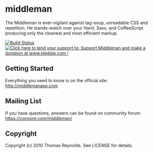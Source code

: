 # middleman

The Middleman is ever-vigilant against tag-soup, unreadable CSS and repetition. He stands-watch over your Haml, Sass, and CoffeeScript producing only the cleanest and most efficient markup.

[![Build Status](http://travis-ci.org/tdreyno/middleman.png)](http://travis-ci.org/tdreyno/middleman)
<a href='http://www.pledgie.com/campaigns/15807'><img alt='Click here to lend your support to: Support Middleman and make a donation at www.pledgie.com !' src='http://www.pledgie.com/campaigns/15807.png?skin_name=chrome' border='0' /></a>

## Getting Started

Everything you need to know is on the official site: 
http://middlemanapp.com

## Mailing List

If you have questions, answers can be found on community forum: https://convore.com/middleman/

## Copyright

Copyright (c) 2010 Thomas Reynolds. See LICENSE for details.
